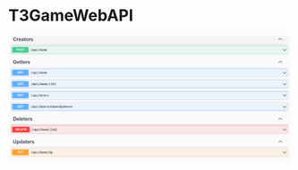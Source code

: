 # T3GameWebAPI
![alt text](https://github.com/kamaevdaniil/T3GameWebAPI/blob/image/GameWebAPI/image/im2.png)
